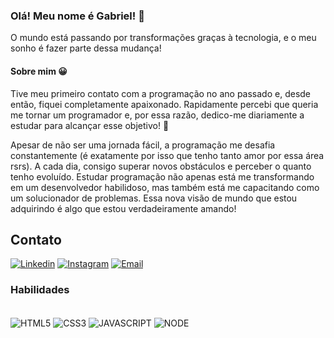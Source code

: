 ### Olá! Meu nome é Gabriel! 👋

O mundo está passando por transformações graças à tecnologia, e o meu sonho é fazer parte dessa mudança!

#### Sobre mim 😀

Tive meu primeiro contato com a programação no ano passado e, desde então, fiquei completamente apaixonado. Rapidamente percebi que queria me tornar um programador e, por essa razão, dedico-me diariamente a estudar para alcançar esse objetivo! 🎯

Apesar de não ser uma jornada fácil, a programação me desafia constantemente (é exatamente por isso que tenho tanto amor por essa área rsrs). A cada dia, consigo superar novos obstáculos e perceber o quanto tenho evoluído. Estudar programação não apenas está me transformando em um desenvolvedor habilidoso, mas também está me capacitando como um solucionador de problemas. Essa nova visão de mundo que estou adquirindo é algo que estou verdadeiramente amando! 

## Contato

[![Linkedin](https://img.shields.io/badge/LinkedIn-0077B5?style=for-the-badge&logo=linkedin&logoColor=white)](https://www.linkedin.com/in/gabriel-augg/)
[![Instagram](https://img.shields.io/badge/Instagram-E4405F?style=for-the-badge&logo=instagram&logoColor=white)](https://www.instagram.com/gabriel_augg/)
[![Email](https://img.shields.io/badge/Gmail-D14836?style=for-the-badge&logo=gmail&logoColor=white)](?)

### Habilidades

<div style="display: inline_block"><br>
    <img align="center" alt="HTML5" src="https://img.shields.io/badge/HTML5-E34F26?style=for-the-badge&logo=html5&logoColor=white"/>
    <img align="center" alt="CSS3" src="https://img.shields.io/badge/CSS3-1572B6?style=for-the-badge&logo=css3&logoColor=white"/>
    <img align="center" alt="JAVASCRIPT" src="https://img.shields.io/badge/JavaScript-F7DF1E?style=for-the-badge&logo=javascript&logoColor=black"/>
    <img align="center" alt="NODE" src="https://img.shields.io/badge/Node.js-43853D?style=for-the-badge&logo=node.js&logoColor=white"/>
</div>










